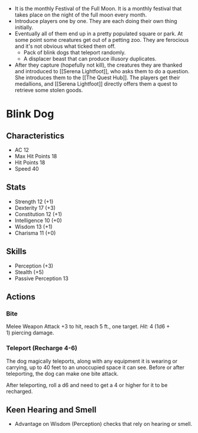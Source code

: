 - It is the monthly Festival of the Full Moon. It is a monthly festival that takes place on the night of the full moon every month.
- Introduce players one by one. They are each doing their own thing initially.
- Eventually all of them end up in a pretty populated square or park. At some point some creatures get out of a petting zoo. They are ferocious and it's not obvious what ticked them off.
	- Pack of blink dogs that teleport randomly.
	- A displacer beast that can produce illusory duplicates.
- After they capture (hopefully not kill), the creatures they are thanked and introduced to [[Serena Lightfoot]], who asks them to do a question. She introduces them to the [[The Quest Hub]]. The players get their medallions, and [[Serena Lightfoot]] directly offers them a quest to retrieve some stolen goods.
# Blink Dog
## Characteristics
- AC 12
- Max Hit Points 18
- Hit Points 18
- Speed 40
## Stats
- Strength 12 (+1)
- Dexterity 17 (+3)
- Constitution 12 (+1)
- Intelligence 10 (+0)
- Wisdom 13 (+1)
- Charisma 11 (+0)
## Skills
- Perception (+3)
- Stealth (+5)
- Passive Perception 13
## Actions
### Bite
Melee Weapon Attack +3 to hit, reach 5 ft., one target. _Hit:_ 4 (1d6 + 1) piercing damage.
### Teleport (Recharge 4-6)
The dog magically teleports, along with any equipment it is wearing or carrying, up to 40 feet to an unoccupied space it can see. Before or after teleporting, the dog can make one bite attack.

After teleporting, roll a d6 and need to get a 4 or higher for it to be recharged.
## Keen Hearing and Smell
- Advantage on Wisdom (Perception) checks that rely on hearing or smell.
